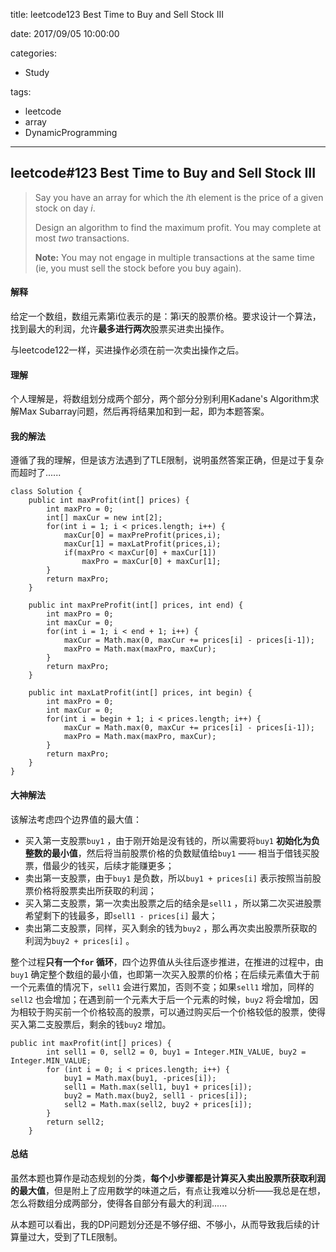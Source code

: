 title: leetcode123 Best Time to Buy and Sell Stock III

date: 2017/09/05 10:00:00

categories:

- Study

tags:

- leetcode
- array
- DynamicProgramming

---

## leetcode#123 Best Time to Buy and Sell Stock III  

>Say you have an array for which the *i*th element is the price of a given stock on day *i*.
>
>Design an algorithm to find the maximum profit. You may complete at most *two* transactions.
>
>**Note:**
>You may not engage in multiple transactions at the same time (ie, you must sell the stock before you buy again).

#### 解释

给定一个数组，数组元素第i位表示的是：第i天的股票价格。要求设计一个算法，找到最大的利润，允许**最多进行两次**股票买进卖出操作。

与leetcode122一样，买进操作必须在前一次卖出操作之后。

#### 理解

个人理解是，将数组划分成两个部分，两个部分分别利用Kadane's Algorithm求解Max Subarray问题，然后再将结果加和到一起，即为本题答案。

#### 我的解法

遵循了我的理解，但是该方法遇到了TLE限制，说明虽然答案正确，但是过于复杂而超时了......

```
class Solution {
    public int maxProfit(int[] prices) {
        int maxPro = 0;
        int[] maxCur = new int[2];
        for(int i = 1; i < prices.length; i++) {
            maxCur[0] = maxPreProfit(prices,i);
            maxCur[1] = maxLatProfit(prices,i);
            if(maxPro < maxCur[0] + maxCur[1]) 
                maxPro = maxCur[0] + maxCur[1];
        }
        return maxPro;
    }
    
    public int maxPreProfit(int[] prices, int end) {
        int maxPro = 0;
        int maxCur = 0;
        for(int i = 1; i < end + 1; i++) {
            maxCur = Math.max(0, maxCur += prices[i] - prices[i-1]);
            maxPro = Math.max(maxPro, maxCur);
        }
        return maxPro;
    }
    
    public int maxLatProfit(int[] prices, int begin) {
        int maxPro = 0;
        int maxCur = 0;
        for(int i = begin + 1; i < prices.length; i++) {
            maxCur = Math.max(0, maxCur += prices[i] - prices[i-1]);
            maxPro = Math.max(maxPro, maxCur);
        }
        return maxPro;
    }
}
```

#### 大神解法

该解法考虑四个边界值的最大值：

- 买入第一支股票`buy1` ，由于刚开始是没有钱的，所以需要将`buy1` **初始化为负整数的最小值**，然后将当前股票价格的负数赋值给`buy1` —— 相当于借钱买股票，借最少的钱买，后续才能赚更多；
- 卖出第一支股票，由于`buy1` 是负数，所以`buy1 + prices[i]` 表示按照当前股票价格将股票卖出所获取的利润；
- 买入第二支股票，第一次卖出股票之后的结余是`sell1` ，所以第二次买进股票希望剩下的钱最多，即`sell1 - prices[i]` 最大；
- 卖出第二支股票，同样，买入剩余的钱为`buy2` ，那么再次卖出股票所获取的利润为`buy2 + prices[i]` 。

整个过程**只有一个`for` 循环**，四个边界值从头往后逐步推进，在推进的过程中，由`buy1` 确定整个数组的最小值，也即第一次买入股票的价格；在后续元素值大于前一个元素值的情况下，`sell1` 会进行累加，否则不变；如果`sell1` 增加，同样的`sell2` 也会增加；在遇到前一个元素大于后一个元素的时候，`buy2` 将会增加，因为相较于购买前一个价格较高的股票，可以通过购买后一个价格较低的股票，使得买入第二支股票后，剩余的钱`buy2` 增加。

```
public int maxProfit(int[] prices) {
		int sell1 = 0, sell2 = 0, buy1 = Integer.MIN_VALUE, buy2 = Integer.MIN_VALUE;
		for (int i = 0; i < prices.length; i++) {
			buy1 = Math.max(buy1, -prices[i]);
			sell1 = Math.max(sell1, buy1 + prices[i]);
			buy2 = Math.max(buy2, sell1 - prices[i]);
			sell2 = Math.max(sell2, buy2 + prices[i]);
		}
		return sell2;
	}
```

#### 总结

虽然本题也算作是动态规划的分类，**每个小步骤都是计算买入卖出股票所获取利润的最大值**，但是附上了应用数学的味道之后，有点让我难以分析——我总是在想，怎么将数组分成两部分，使得各自部分有最大的利润......

从本题可以看出，我的DP问题划分还是不够仔细、不够小，从而导致我后续的计算量过大，受到了TLE限制。